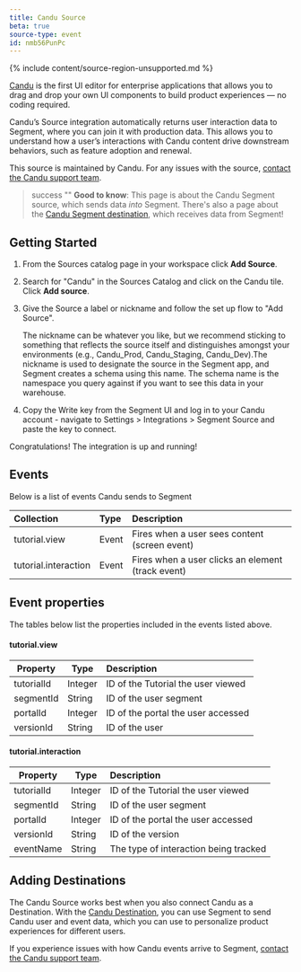 ```yaml
---
title: Candu Source
beta: true
source-type: event
id: nmb56PunPc
---
```

{% include content/source-region-unsupported.md %}

[Candu](https://candu.ai/?utm_source=segmentio&utm_medium=docs&utm_campaign=partners) is the first UI editor for enterprise applications that allows you to drag and drop your own UI components to build product experiences — no coding required.
 
Candu’s Source integration automatically returns user interaction data to Segment, where you can join it with production data. This allows you to understand how a user’s interactions with Candu content drive downstream behaviors, such as feature adoption and renewal. 

This source is maintained by Candu. For any issues with the source, [contact the Candu support team](mailto:support@candu.ai).

> success ""
> **Good to know**: This page is about the Candu Segment source, which sends data _into_ Segment. There's also a page about the [Candu Segment destination](https://segment.com/docs/connections/destinations/catalog/candu/), which receives data from Segment!


## Getting Started

1. From the Sources catalog page in your workspace click **Add Source**.
2. Search for "Candu" in the Sources Catalog and click on the Candu tile. Click **Add source**.
3. Give the Source a label or nickname and follow the set up flow to "Add Source". 

   The nickname can be whatever you like, but we recommend sticking to something that reflects the source itself and distinguishes amongst your environments (e.g., Candu_Prod, Candu_Staging, Candu_Dev).The nickname is used to designate the source in the Segment app, and Segment creates a schema using this name. The schema name is the namespace you query against if you want to see this data in your warehouse. 
4. Copy the Write key from the Segment UI and log in to your Candu account - navigate to Settings > Integrations > Segment Source and paste the key to connect. 

Congratulations! The integration is up and running!


## Events
Below is a list of events Candu sends to Segment

| Collection                | Type  | Description                                    |
|:------------------------- |:----- |:---------------------------------------------- |
| tutorial.view            | Event | Fires when a user sees content (screen event)      |
| tutorial.interaction           | Event | Fires when a user clicks an element (track event)         |

## Event properties

The tables below list the properties included in the events listed above.

#### tutorial.view

| Property        | Type   | Description                                                            |
| --------------- | ------ |:---------------------------------------------------------------------- |
| tutorialId        | Integer | ID of the Tutorial the user viewed                         |
| segmentId   | String | ID of the user segment                                |
| portalId     | Integer | ID of the portal the user accessed   |
| versionId   | String | ID of the user |

#### tutorial.interaction

| Property        | Type   | Description                                                            |
| --------------- | ------ |:---------------------------------------------------------------------- |
| tutorialId        | Integer | ID of the Tutorial the user viewed                         |
| segmentId   | String | ID of the user segment                                |
| portalId     | Integer | ID of the portal the user accessed   |
| versionId   | String | ID of the version |
| eventName   | String | The type of interaction being tracked |


## Adding Destinations

The Candu Source works best when you also connect Candu as a Destination. With the [Candu Destination](https://segment.com/docs/connections/destinations/catalog/candu/), you can use Segment to send Candu user and event data, which you can use to personalize product experiences for different users. 

If you experience issues with how Candu events arrive to Segment, [contact the Candu support team](mailto:support@candu.ai).
